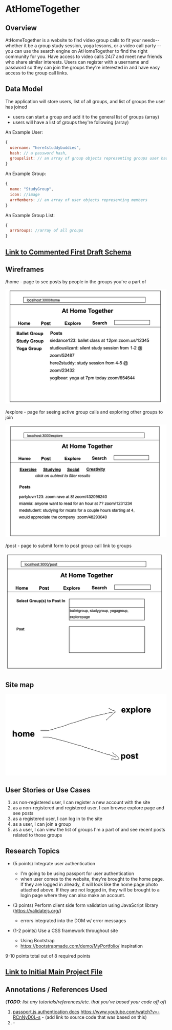 # AtHomeTogether

## Overview

AtHomeTogether is a website to find video group calls to fit your needs-- whether it be a group study session, yoga lessons, or a video call party -- you can use the search engine on AtHomeTogether to find the right community for you. Have access to video calls 24/7 and meet new friends who share similar interests. Users can register with a username and password so they can join the groups they're interested in and have easy access to the group call links. 

## Data Model

The application will store users, list of all groups, and list of groups the user has joined

* users can start a group and add it to the general list of groups (array)
* users will have a list of groups they're following (array)


An Example User:

```javascript
{
  username: "here4studdybuddies",
  hash: // a password hash,
  groupslist: // an array of group objects representing groups user has joined
}
```

An Example Group:

```javascript
{
  name: "StudyGroup",
  icon: //image 
  arrMembers: // an array of user objects representing members
}
```

An Example Group List:

```javascript
{
  arrGroups: //array of all groups
}
```


## [Link to Commented First Draft Schema](db.js) 

## Wireframes

/home - page to see posts by people in the groups you're a part of

![home](documents/home.png)

/explore - page for seeing active group calls and exploring other groups to join

![explore](documents/explore.png)

/post - page to submit form to post group call link to groups

![post](documents/post.png)

## Site map
                  
![site map](documents/sitemap.png)

## User Stories or Use Cases

1. as non-registered user, I can register a new account with the site
2. as a non-registered and registered user, I can browse explore page and see posts
3. as a registered user, I can log in to the site 
4. as a user, I can join a group 
5. as a user, I can view the list of groups I'm a part of and see recent posts related to those groups

## Research Topics

* (5 points) Integrate user authentication
    * I'm going to be using passport for user authentication
    * when user comes to the website, they're brought to the home page. If they are logged in already, it will look like the home page photo attached above. If they are not logged in, they will be brought to a login page where they can also make an account. 
    
* (3 points) Perform client side form validation using JavaScript library (https://validatejs.org/)
    * errors integrated into the DOM w/ error messages

* (1-2 points) Use a CSS framework throughout site 
    * Using Bootstrap 
    * https://bootstrapmade.com/demo/MyPortfolio/ inspiration 

9-10 points total out of 8 required points 

## [Link to Initial Main Project File](app.js) 

## Annotations / References Used

(___TODO__: list any tutorials/references/etc. that you've based your code off of_)

1. [passport.js authentication docs](http://passportjs.org/docs)
https://www.youtube.com/watch?v=-RCnNyD0L-s - (add link to source code that was based on this)
2. [](https://bootstrapmade.com/demo/MyPortfolio/) - 



